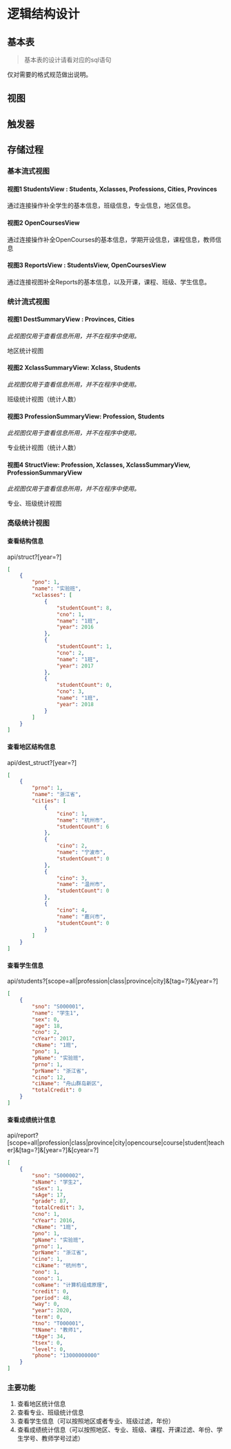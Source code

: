 # 逻辑结构设计

## 基本表

> 基本表的设计请看对应的sql语句

仅对需要的格式规范做出说明。

## 视图

## 触发器

## 存储过程

### 基本流式视图

#### 视图1 StudentsView : Students, Xclasses, Professions, Cities, Provinces

通过连接操作补全学生的基本信息，班级信息，专业信息，地区信息。

#### 视图2 OpenCoursesView

通过连接操作补全OpenCourses的基本信息，学期开设信息，课程信息，教师信息

#### 视图3 ReportsView : StudentsView, OpenCoursesView

通过连接视图补全Reports的基本信息，以及开课，课程、班级、学生信息。

### 统计流式视图

#### 视图1 DestSummaryView : Provinces, Cities

*此视图仅用于查看信息所用，并不在程序中使用。*

地区统计视图

#### 视图2 XclassSummaryView: Xclass, Students

*此视图仅用于查看信息所用，并不在程序中使用。*

班级统计视图（统计人数）

#### 视图3 ProfessionSummaryView: Profession, Students

*此视图仅用于查看信息所用，并不在程序中使用。*

专业统计视图（统计人数）

#### 视图4 StructView: Profession, Xclasses, XclassSummaryView, ProfessionSummaryView

*此视图仅用于查看信息所用，并不在程序中使用。*

专业、班级统计视图

### 高级统计视图

#### 查看结构信息

 api/struct?[year=?]

```json
[
    {
        "pno": 1,
        "name": "实验班",
        "xclasses": [
            {
                "studentCount": 8,
                "cno": 1,
                "name": "1班",
                "year": 2016
            },
            {
                "studentCount": 1,
                "cno": 2,
                "name": "1班",
                "year": 2017
            },
            {
                "studentCount": 0,
                "cno": 3,
                "name": "1班",
                "year": 2018
            }
        ]
    }
]
```

#### 查看地区结构信息

api/dest_struct?[year=?]

```json
[
    {
        "prno": 1,
        "name": "浙江省",
        "cities": [
            {
                "cino": 1,
                "name": "杭州市",
                "studentCount": 6
            },
            {
                "cino": 2,
                "name": "宁波市",
                "studentCount": 0
            },
            {
                "cino": 3,
                "name": "温州市",
                "studentCount": 0
            },
            {
                "cino": 4,
                "name": "嘉兴市",
                "studentCount": 0
            }
        ]
    }
]
```

#### 查看学生信息

api/students?[scope=all|profession|class|province|city]&[tag=?]&[year=?]

```json
[
    {
        "sno": "S000001",
        "name": "学生1",
        "sex": 0,
        "age": 18,
        "cno": 2,
        "cYear": 2017,
        "cName": "1班",
        "pno": 1,
        "pName": "实验班",
        "prno": 1,
        "prName": "浙江省",
        "cino": 12,
        "ciName": "舟山群岛新区",
        "totalCredit": 0
    }
]
```

#### 查看成绩统计信息

api/report?[scope=all|profession|class|province|city|opencourse|course|student|teacher]&[tag=?]&[year=?]&[cyear=?]

```json
[
    {
        "sno": "S000002",
        "sName": "学生2",
        "sSex": 1,
        "sAge": 17,
        "grade": 87,
        "totalCredit": 3,
        "cno": 1,
        "cYear": 2016,
        "cName": "1班",
        "pno": 1,
        "pName": "实验班",
        "prno": 1,
        "prName": "浙江省",
        "cino": 1,
        "ciName": "杭州市",
        "ono": 1,
        "cono": 1,
        "coName": "计算机组成原理",
        "credit": 0,
        "period": 48,
        "way": 0,
        "year": 2020,
        "term": 0,
        "tno": "T000001",
        "tName": "教师1",
        "tAge": 34,
        "tsex": 0,
        "level": 0,
        "phone": "13000000000"
    }
]
```

### 主要功能

1. 查看地区统计信息
2. 查看专业、班级统计信息
3. 查看学生信息（可以按照地区或者专业、班级过滤，年份）
4. 查看成绩统计信息（可以按照地区、专业、班级、课程、开课过滤、年份、学生学号、教师学号过滤）